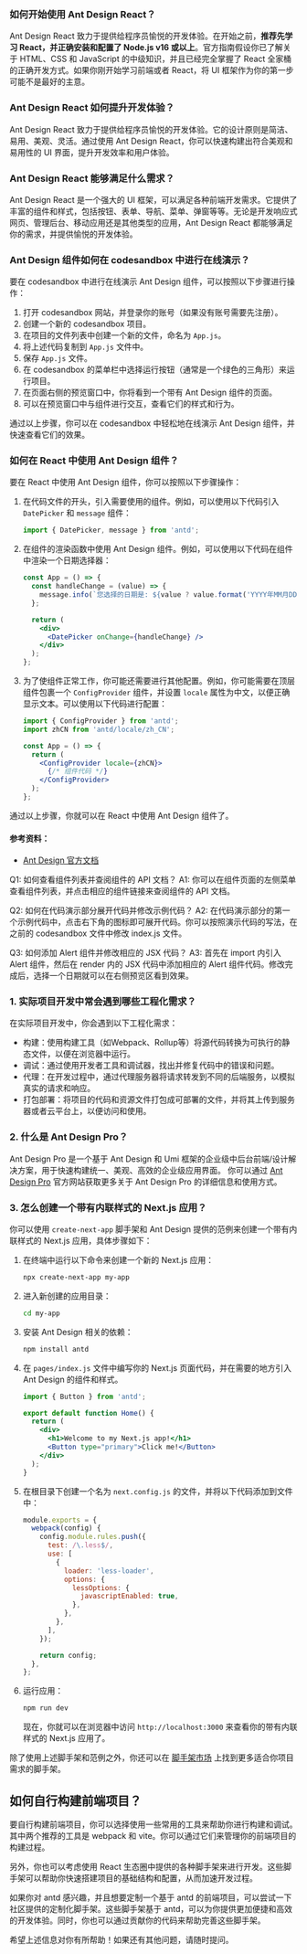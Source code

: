 ### 如何开始使用 Ant Design React？

Ant Design React 致力于提供给程序员愉悦的开发体验。在开始之前，**推荐先学习 React，并正确安装和配置了 Node.js v16 或以上**。官方指南假设你已了解关于 HTML、CSS 和 JavaScript 的中级知识，并且已经完全掌握了 React 全家桶的正确开发方式。如果你刚开始学习前端或者 React，将 UI 框架作为你的第一步可能不是最好的主意。

### Ant Design React 如何提升开发体验？

Ant Design React 致力于提供给程序员愉悦的开发体验。它的设计原则是简洁、易用、美观、灵活。通过使用 Ant Design React，你可以快速构建出符合美观和易用性的 UI 界面，提升开发效率和用户体验。

### Ant Design React 能够满足什么需求？

Ant Design React 是一个强大的 UI 框架，可以满足各种前端开发需求。它提供了丰富的组件和样式，包括按钮、表单、导航、菜单、弹窗等等。无论是开发响应式网页、管理后台、移动应用还是其他类型的应用，Ant Design React 都能够满足你的需求，并提供愉悦的开发体验。

### Ant Design 组件如何在 codesandbox 中进行在线演示？
 
要在 codesandbox 中进行在线演示 Ant Design 组件，可以按照以下步骤进行操作：

1. 打开 codesandbox 网站，并登录你的账号（如果没有账号需要先注册）。
2. 创建一个新的 codesandbox 项目。
3. 在项目的文件列表中创建一个新的文件，命名为 `App.js`。
4. 将上述代码复制到 `App.js` 文件中。
5. 保存 `App.js` 文件。
6. 在 codesandbox 的菜单栏中选择运行按钮（通常是一个绿色的三角形）来运行项目。
7. 在页面右侧的预览窗口中，你将看到一个带有 Ant Design 组件的页面。
8. 可以在预览窗口中与组件进行交互，查看它们的样式和行为。

通过以上步骤，你可以在 codesandbox 中轻松地在线演示 Ant Design 组件，并快速查看它们的效果。

### 如何在 React 中使用 Ant Design 组件？

要在 React 中使用 Ant Design 组件，你可以按照以下步骤操作：

1. 在代码文件的开头，引入需要使用的组件。例如，可以使用以下代码引入 `DatePicker` 和 `message` 组件：
   ```jsx
   import { DatePicker, message } from 'antd';
   ```

2. 在组件的渲染函数中使用 Ant Design 组件。例如，可以使用以下代码在组件中渲染一个日期选择器：
   ```jsx
   const App = () => {
     const handleChange = (value) => {
       message.info(`您选择的日期是: ${value ? value.format('YYYY年MM月DD日') : '未选择'}`);
     };

     return (
       <div>
         <DatePicker onChange={handleChange} />
       </div>
     );
   };
   ```

3. 为了使组件正常工作，你可能还需要进行其他配置。例如，你可能需要在顶层组件包裹一个 `ConfigProvider` 组件，并设置 `locale` 属性为中文，以便正确显示文本。可以使用以下代码进行配置：
   ```jsx
   import { ConfigProvider } from 'antd';
   import zhCN from 'antd/locale/zh_CN';
   
   const App = () => {
     return (
       <ConfigProvider locale={zhCN}>
         {/* 组件代码 */}
       </ConfigProvider>
     );
   };
   ```

通过以上步骤，你就可以在 React 中使用 Ant Design 组件了。

#### 参考资料：
- [Ant Design 官方文档](https://ant.design/docs/react/introduce-cn)

Q1: 如何查看组件列表并查阅组件的 API 文档？
A1: 你可以在组件页面的左侧菜单查看组件列表，并点击相应的组件链接来查阅组件的 API 文档。

Q2: 如何在代码演示部分展开代码并修改示例代码？
A2: 在代码演示部分的第一个示例代码中，点击右下角的图标即可展开代码。你可以按照演示代码的写法，在之前的 codesandbox 文件中修改 index.js 文件。

Q3: 如何添加 Alert 组件并修改相应的 JSX 代码？
A3: 首先在 import 内引入 Alert 组件，然后在 render 内的 JSX 代码中添加相应的 Alert 组件代码。修改完成后，选择一个日期就可以在右侧预览区看到效果。

### 1. 实际项目开发中常会遇到哪些工程化需求？

在实际项目开发中，你会遇到以下工程化需求：

- 构建：使用构建工具（如Webpack、Rollup等）将源代码转换为可执行的静态文件，以便在浏览器中运行。
- 调试：通过使用开发者工具和调试器，找出并修复代码中的错误和问题。
- 代理：在开发过程中，通过代理服务器将请求转发到不同的后端服务，以模拟真实的请求和响应。
- 打包部署：将项目的代码和资源文件打包成可部署的文件，并将其上传到服务器或者云平台上，以便访问和使用。

### 2. 什么是 Ant Design Pro？

Ant Design Pro 是一个基于 Ant Design 和 Umi 框架的企业级中后台前端/设计解决方案，用于快速构建统一、美观、高效的企业级应用界面。
你可以通过 [Ant Design Pro](https://pro.ant.design/) 官方网站获取更多关于 Ant Design Pro 的详细信息和使用方式。

### 3. 怎么创建一个带有内联样式的 Next.js 应用？

你可以使用 `create-next-app` 脚手架和 Ant Design 提供的范例来创建一个带有内联样式的 Next.js 应用，具体步骤如下：

1. 在终端中运行以下命令来创建一个新的 Next.js 应用：

   ```bash
   npx create-next-app my-app
   ```

2. 进入新创建的应用目录：

   ```bash
   cd my-app
   ```

3. 安装 Ant Design 相关的依赖：

   ```bash
   npm install antd
   ```

4. 在 `pages/index.js` 文件中编写你的 Next.js 页面代码，并在需要的地方引入 Ant Design 的组件和样式。

   ```jsx
   import { Button } from 'antd';

   export default function Home() {
     return (
       <div>
         <h1>Welcome to my Next.js app!</h1>
         <Button type="primary">Click me!</Button>
       </div>
     );
   }
   ```

5. 在根目录下创建一个名为 `next.config.js` 的文件，并将以下代码添加到文件中：

   ```javascript
   module.exports = {
     webpack(config) {
       config.module.rules.push({
         test: /\.less$/,
         use: [
           {
             loader: 'less-loader',
             options: {
               lessOptions: {
                 javascriptEnabled: true,
               },
             },
           },
         ],
       });

       return config;
     },
   };
   ```

6. 运行应用：

   ```bash
   npm run dev
   ```

   现在，你就可以在浏览器中访问 `http://localhost:3000` 来查看你的带有内联样式的 Next.js 应用了。

除了使用上述脚手架和范例之外，你还可以在 [脚手架市场](https://scaffold.ant.design/) 上找到更多适合你项目需求的脚手架。

## 如何自行构建前端项目？

要自行构建前端项目，你可以选择使用一些常用的工具来帮助你进行构建和调试。其中两个推荐的工具是 webpack 和 vite。你可以通过它们来管理你的前端项目的构建过程。

另外，你也可以考虑使用 React 生态圈中提供的各种脚手架来进行开发。这些脚手架可以帮助你快速搭建项目的基础结构和配置，从而加速开发过程。

如果你对 antd 感兴趣，并且想要定制一个基于 antd 的前端项目，可以尝试一下社区提供的定制化脚手架。这些脚手架基于 antd，可以为你提供更加便捷和高效的开发体验。同时，你也可以通过贡献你的代码来帮助完善这些脚手架。

希望上述信息对你有所帮助！如果还有其他问题，请随时提问。